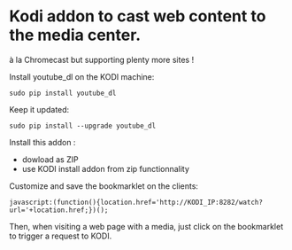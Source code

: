 # Kodi addon to cast web content to the media center.

à la Chromecast but supporting plenty more sites !

Install youtube_dl on the KODI machine:

    sudo pip install youtube_dl

Keep it updated:

    sudo pip install --upgrade youtube_dl

Install this addon :
- dowload as ZIP
- use KODI install addon from zip functionnality

Customize and save the bookmarklet on the clients:

    javascript:(function(){location.href='http://KODI_IP:8282/watch?url='+location.href;})();

Then, when visiting a web page with a media, just click on the bookmarklet to trigger a request to KODI.
